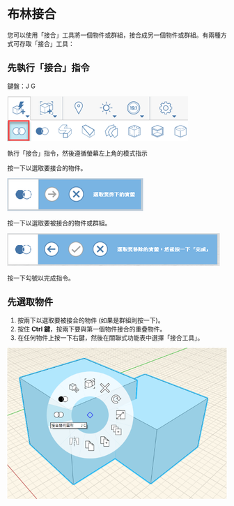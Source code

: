 # 布林接合

您可以使用「接合」工具將一個物件或群組，接合成另一個物件或群組。有兩種方式可存取「接合」工具：

## 先執行「接合」指令

鍵盤：J G

![](../.gitbook/assets/boolean_join.png)

執行「接合」指令，然後遵循螢幕左上角的模式指示

按一下以選取要接合的物件。

![](../.gitbook/assets/cut_mode01.png)

按一下以選取要被接合的物件或群組。

![](../.gitbook/assets/cut_mode02.png)

按一下勾號以完成指令。

## 先選取物件

1. 按兩下以選取要被接合的物件 \(如果是群組則按一下\)。
2. 按住 **Ctrl 鍵**，按兩下要與第一個物件接合的重疊物件。
3. 在任何物件上按一下右鍵，然後在關聯式功能表中選擇「接合工具」。

![](../.gitbook/assets/join-tool.png)



